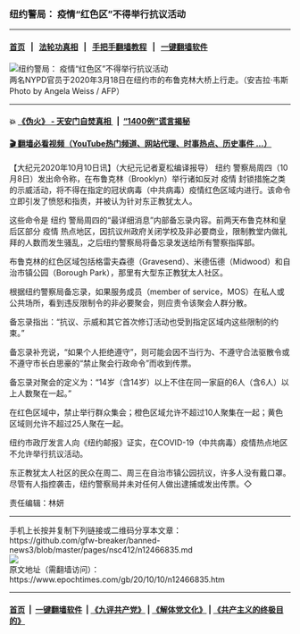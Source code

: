 ### 纽约警局： 疫情“红色区”不得举行抗议活动
------------------------

#### [首页](https://github.com/gfw-breaker/banned-news3/blob/master/README.md) &nbsp;&nbsp;|&nbsp;&nbsp; [法轮功真相](https://github.com/begood0513/basic/blob/master/README.md)  &nbsp;&nbsp;|&nbsp;&nbsp; [手把手翻墙教程](https://github.com/gfw-breaker/guides/wiki)  &nbsp;&nbsp;|&nbsp;&nbsp; [一键翻墙软件](https://github.com/gfw-breaker/nogfw/blob/master/README.md)  



<div><img alt="纽约警局： 疫情“红色区”不得举行抗议活动" class="attachment-djy_600_400 size-djy_600_400 wp-post-image" src="https://i.epochtimes.com/assets/uploads/2020/03/GettyImages-1207620341-600x400.jpg"/>
<div class="caption">
 两名NYPD官员于2020年3月18日在纽约市的布鲁克林大桥上行走。（安吉拉·韦斯 Photo by Angela Weiss / AFP）
</div></div><hr/>

#### 💥 [《伪火》 - 天安门自焚真相 ](http://158.247.195.190:10000/videos/blog/weihuo.html)&nbsp; |&nbsp; [“1400例”谎言揭秘  ](http://158.247.195.190:10000/videos/blog/jiexi1400.html)

#### [ 🎬  翻墙必看视频（YouTube热门频道、网站代理、时事热点、历史事件 ...）](https://github.com/gfw-breaker/links/blob/master/banned.md)

<div><p>
 【大纪元2020年10月10日讯】（大纪元记者夏松编译报导）
 <ok href="https://www.epochtimes.com/gb/tag/%E7%BA%BD%E7%BA%A6.html">
  纽约
 </ok>
 警察局周四（10月8日）发出命令称，在布鲁克林（Brooklyn）举行诸如反对
 <ok href="https://www.epochtimes.com/gb/tag/%E7%96%AB%E6%83%85.html">
  疫情
 </ok>
 封锁措施之类的示威活动，将不得在指定的冠状病毒（中共病毒）疫情红色区域内进行。该命令立即引发了愤怒和指责，并被认为针对东正教犹太人。
</p>
<p>
 这些命令是
 <ok href="https://www.epochtimes.com/gb/tag/%E7%BA%BD%E7%BA%A6.html">
  纽约
 </ok>
 警局周四的“最详细消息”内部备忘录内容。前两天布鲁克林和皇后区部分
 <ok href="https://www.epochtimes.com/gb/tag/%E7%96%AB%E6%83%85.html">
  疫情
 </ok>
 热点地区，因抗议州政府关闭学校及非必要商业，限制教堂内做礼拜的人数而发生骚乱，之后纽约警察局将备忘录发送给所有警察指挥部。
</p>
<p>
 布鲁克林的红色区域包括格雷夫森德（Gravesend）、米德伍德（Midwood）和自治市镇公园（Borough Park），那里有大型东正教犹太人社区。
</p>
<p>
 根据纽约警察局备忘录，如果服务成员（member of service，MOS）在私人或公共场所，看到违反限制令的非必要聚会，则应责令该聚会人群分散。
</p>
<p>
 备忘录指出：“抗议、示威和其它首次修订活动也受到指定区域内这些限制的约束。”
</p>
<p>
 备忘录补充说，“如果个人拒绝遵守”，则可能会因不当行为、不遵守合法驱散令或不遵守市长白思豪的“禁止聚会行政命令”而收到传票。
</p>
<p>
 备忘录对聚会的定义为：“14岁（含14岁）以上不住在同一家庭的6人（含6人）以上人数聚在一起。”
</p>
<p>
 在红色区域中，禁止举行群众集会；橙色区域允许不超过10人聚集在一起；黄色区域则允许不超过25人聚在一起。
</p>
<p>
 纽约市政厅发言人向《纽约邮报》证实，在COVID-19（中共病毒）疫情热点地区不允许举行抗议活动。
</p>
<p>
 东正教犹太人社区的民众在周二、周三在自治市镇公园抗议，许多人没有戴口罩。尽管有人指控袭击，纽约警察局并未对任何人做出逮捕或发出传票。◇
</p>
<p>
 责任编辑：林妍
</p>
</div>
<hr/>
手机上长按并复制下列链接或二维码分享本文章：<br/>
https://github.com/gfw-breaker/banned-news3/blob/master/pages/nsc412/n12466835.md <br/>
<a href='https://github.com/gfw-breaker/banned-news3/blob/master/pages/nsc412/n12466835.md'><img src='https://github.com/gfw-breaker/banned-news3/blob/master/pages/nsc412/n12466835.md.png'/></a> <br/>
原文地址（需翻墙访问）：https://www.epochtimes.com/gb/20/10/10/n12466835.htm


------------------------
#### [首页](https://github.com/gfw-breaker/banned-news3/blob/master/README.md) &nbsp;|&nbsp; [一键翻墙软件](https://github.com/gfw-breaker/nogfw/blob/master/README.md) &nbsp;| [《九评共产党》](https://github.com/gfw-breaker/9ping.md/blob/master/README.md#九评之一评共产党是什么) | [《解体党文化》](https://github.com/gfw-breaker/jtdwh.md/blob/master/README.md) | [《共产主义的终极目的》](https://github.com/gfw-breaker/gczydzjmd.md/blob/master/README.md)


<img src='http://gfw-breaker.win/banned-news3/pages/nsc412/n12466835.md' width='0px' height='0px'/>